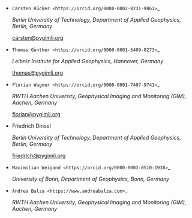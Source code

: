 * `Carsten Rücker <https://orcid.org/0000-0002-8231-9861>`_

  *Berlin University of Technology, Department of Applied Geophysics, Berlin, Germany*

  carsten@pygimli.org

* `Thomas Günther <https://orcid.org/0000-0001-5409-0273>`_

  *Leibniz Institute for Applied Geophysics, Hannover, Germany*

  thomas@pygimli.org

* `Florian Wagner <https://orcid.org/0000-0001-7407-9741>`_

  *RWTH Aachen University, Geophysical Imaging and Monitoring (GIM), Aachen, Germany*

  florian@pygimli.org

* Friedrich Dinsel

  *Berlin University of Technology, Department of Applied Geophysics, Berlin, Germany*

  friedrich@pygimli.org

* `Maximilian Weigand <https://orcid.org/0000-0003-0510-1938>`_

  *University of Bonn, Department of Geophysics, Bonn, Germany*

* `Andrea Balza <https://www.andreabalza.com>`_

  *RWTH Aachen University, Geophysical Imaging and Monitoring (GIM), Aachen, Germany*
